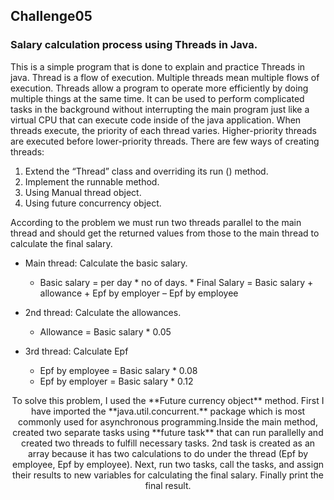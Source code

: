 ## Challenge05
### Salary calculation process using Threads in Java.

This is a simple program that is done to explain and practice Threads in java. Thread is a flow of execution. Multiple threads mean multiple flows of execution. Threads allow a program to operate more efficiently by doing multiple things at the same time. It can be used to perform complicated tasks in the background without interrupting the main program just like a virtual CPU that can execute code inside of the java application. When threads execute, the priority of each thread varies. Higher-priority threads are executed before lower-priority threads. There are few ways of creating threads: 
  01.	Extend the “Thread” class and overriding its run () method.
  02.	 Implement the runnable method.
  03.	Using Manual thread object.
  04.	Using future concurrency object.
                                                                     
According to the problem we must run two threads parallel to the main thread and should get the returned values from those to the main thread to calculate the final salary. 

* Main thread: Calculate the basic salary.  
    *	Basic salary = per day * no of days.
	  * Final Salary = Basic salary + allowance + Epf by employer – Epf by employee
	
* 2nd thread: Calculate the allowances. 
    * Allowance = Basic salary * 0.05
* 3rd thread: Calculate Epf
    * Epf by employee = Basic salary * 0.08
    *  Epf by employer = Basic salary * 0.12

<p align="center"> To solve this problem, I used the **Future currency object** method. First I have imported the **java.util.concurrent.** package which is most commonly used for asynchronous programming.Inside the main method, created two separate tasks using **future task** that can run parallelly and created two threads to fulfill necessary tasks. 2nd task is created as an array because it has two calculations to do under the thread (Epf by employee, Epf by employee). 
Next, run two tasks, call the tasks, and assign their results to new variables for calculating the final salary. 
Finally print the final result. </p>

